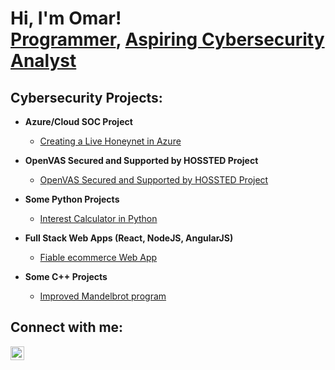 <h1>Hi, I'm Omar! <br/><a href="https://github.com/omar1218">Programmer</a>, <a href="https://www.linkedin.com/in/oothman92/">Aspiring Cybersecurity Analyst</a></h1>

<h2>Cybersecurity Projects:</h2>

- <b>Azure/Cloud SOC Project</b>
  - [Creating a Live Honeynet in Azure](https://github.com/omar1218/Azure-SOC/blob/main/README.md)

- <b>OpenVAS Secured and Supported by HOSSTED Project</b>
  - [OpenVAS Secured and Supported by HOSSTED Project](https://github.com/omar1218/OpenVAS)

- <b>Some Python Projects</b>
  - [Interest Calculator in Python](https://github.com//omar1218/Interest-calculator-in-python)

- <b>Full Stack Web Apps (React, NodeJS, AngularJS)</b>
  - [Fiable ecommerce Web App](https://github.com/omar1218/fiable-ecommerce)

- <b>Some C++ Projects</b>
  - [Improved Mandelbrot program](https://github.com/omar1218/improved-mandelbrot-program)




<h2>Connect with me:</h2>


[<img align="left" alt="OmarOthman | LinkedIn" width="22px" src="https://cdn.jsdelivr.net/npm/simple-icons@v3/icons/linkedin.svg" />][linkedin]



[linkedin]: https://linkedin.com/in/oothman92

<!--
**joshmadakor1/joshmadakor1** is a ✨ _special_ ✨ repository because its `README.md` (this file) appears on your GitHub profile.

Here are some ideas to get you started:

- 🔭 I’m currently working on ...
- 🌱 I’m currently learning ...
- 👯 I’m looking to collaborate on ...
- 🤔 I’m looking for help with ...
- 💬 Ask me about ...
- 📫 How to reach me: ...
- 😄 Pronouns: ...
- ⚡ Fun fact: ...
-->
